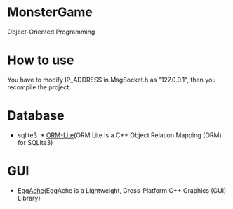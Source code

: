 # MonsterGame
Object-Oriented Programming
# How to use
You have to modify IP_ADDRESS in MsgSocket.h as "127.0.0.1", then you recompile the project.
# Database
  * sqlite3
  * [ORM-Lite](https://github.com/BOT-Man-JL/ORM-Lite)(ORM Lite is a C++ Object Relation Mapping (ORM) for SQLite3)
  
# GUI
  * [EggAche](https://github.com/BOT-Man-JL/EggAche-GL)(EggAche is a Lightweight, Cross-Platform C++ Graphics (GUI) Library)

